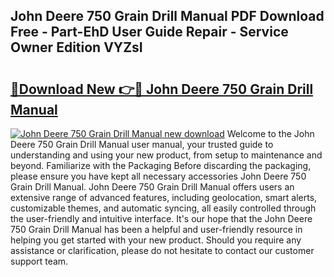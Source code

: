 ## John Deere 750 Grain Drill Manual PDF Download Free - Part-EhD User Guide Repair - Service Owner Edition VYZsI

# <h2><a href="http://bc90051.oget.top/?id=John+Deere+750+Grain+Drill+Manual">🔗Download New 👉🔴 John Deere 750 Grain Drill Manual</a></h2>

[![John Deere 750 Grain Drill Manual new download](https://i.imgur.com/5g1atiW.png)](http://bc90051.oget.top/?id=John+Deere+750+Grain+Drill+Manual)
Welcome to the John Deere 750 Grain Drill Manual user manual, your trusted guide to understanding and using your new product, from setup to maintenance and beyond. Familiarize with the Packaging Before discarding the packaging, please ensure you have kept all necessary accessories John Deere 750 Grain Drill Manual. John Deere 750 Grain Drill Manual offers users an extensive range of advanced features, including geolocation, smart alerts, customizable themes, and automatic syncing, all easily controlled through the user-friendly and intuitive interface. It's our hope that the John Deere 750 Grain Drill Manual has been a helpful and user-friendly resource in helping you get started with your new product. Should you require any assistance or clarification, please do not hesitate to contact our customer support team.
